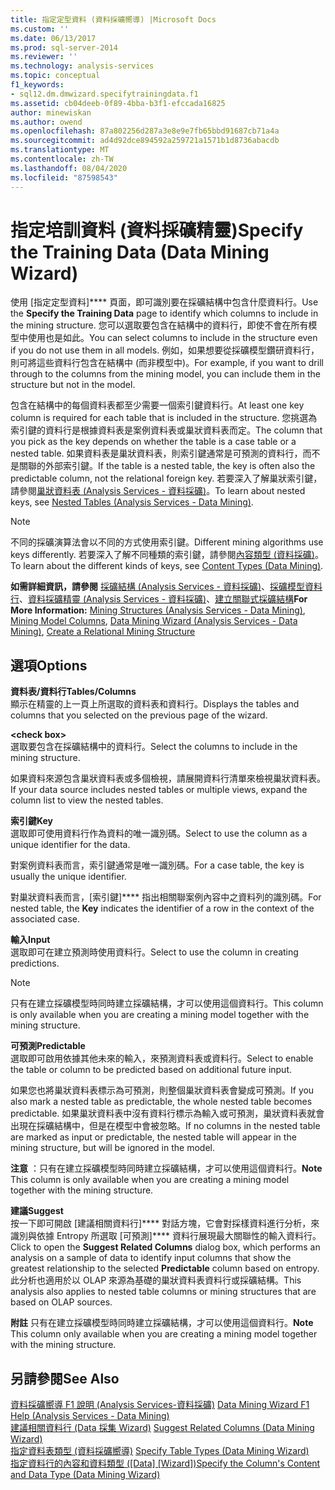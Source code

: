 ```yaml
---
title: 指定定型資料 (資料採礦嚮導) |Microsoft Docs
ms.custom: ''
ms.date: 06/13/2017
ms.prod: sql-server-2014
ms.reviewer: ''
ms.technology: analysis-services
ms.topic: conceptual
f1_keywords:
- sql12.dm.dmwizard.specifytrainingdata.f1
ms.assetid: cb04deeb-0f89-4bba-b3f1-efccada16825
author: minewiskan
ms.author: owend
ms.openlocfilehash: 87a802256d287a3e8e9e7fb65bbd91687cb71a4a
ms.sourcegitcommit: ad4d92dce894592a259721a1571b1d8736abacdb
ms.translationtype: MT
ms.contentlocale: zh-TW
ms.lasthandoff: 08/04/2020
ms.locfileid: "87598543"
---
```

# <a name="specify-the-training-data-data-mining-wizard"></a><span data-ttu-id="18acd-102">指定培訓資料 (資料採礦精靈)</span><span class="sxs-lookup"><span data-stu-id="18acd-102">Specify the Training Data (Data Mining Wizard)</span></span>
  <span data-ttu-id="18acd-103">使用 [指定定型資料]\*\*\*\* 頁面，即可識別要在採礦結構中包含什麼資料行。</span><span class="sxs-lookup"><span data-stu-id="18acd-103">Use the **Specify the Training Data** page to identify which columns to include in the mining structure.</span></span> <span data-ttu-id="18acd-104">您可以選取要包含在結構中的資料行，即使不會在所有模型中使用也是如此。</span><span class="sxs-lookup"><span data-stu-id="18acd-104">You can select columns to include in the structure even if you do not use them in all models.</span></span> <span data-ttu-id="18acd-105">例如，如果想要從採礦模型鑽研資料行，則可將這些資料行包含在結構中 (而非模型中)。</span><span class="sxs-lookup"><span data-stu-id="18acd-105">For example, if you want to drill through to the columns from the mining model, you can include them in the structure but not in the model.</span></span>  
  
 <span data-ttu-id="18acd-106">包含在結構中的每個資料表都至少需要一個索引鍵資料行。</span><span class="sxs-lookup"><span data-stu-id="18acd-106">At least one key column is required for each table that is included in the structure.</span></span> <span data-ttu-id="18acd-107">您挑選為索引鍵的資料行是根據資料表是案例資料表或巢狀資料表而定。</span><span class="sxs-lookup"><span data-stu-id="18acd-107">The column that you pick as the key depends on whether the table is a case table or a nested table.</span></span> <span data-ttu-id="18acd-108">如果資料表是巢狀資料表，則索引鍵通常是可預測的資料行，而不是關聯的外部索引鍵。</span><span class="sxs-lookup"><span data-stu-id="18acd-108">If the table is a nested table, the key is often also the predictable column, not the relational foreign key.</span></span> <span data-ttu-id="18acd-109">若要深入了解巢狀索引鍵，請參閱[巢狀資料表 &#40;Analysis Services - 資料採礦&#41;](data-mining/nested-tables-analysis-services-data-mining.md)。</span><span class="sxs-lookup"><span data-stu-id="18acd-109">To learn about nested keys, see [Nested Tables &#40;Analysis Services - Data Mining&#41;](data-mining/nested-tables-analysis-services-data-mining.md).</span></span>  
  
> [!NOTE]  
>  <span data-ttu-id="18acd-110">不同的採礦演算法會以不同的方式使用索引鍵。</span><span class="sxs-lookup"><span data-stu-id="18acd-110">Different mining algorithms use keys differently.</span></span> <span data-ttu-id="18acd-111">若要深入了解不同種類的索引鍵，請參閱[內容類型 &#40;資料採礦&#41;](data-mining/content-types-data-mining.md)。</span><span class="sxs-lookup"><span data-stu-id="18acd-111">To learn about the different kinds of keys, see [Content Types &#40;Data Mining&#41;](data-mining/content-types-data-mining.md).</span></span>  
  
 <span data-ttu-id="18acd-112">**如需詳細資訊，請參閱** [採礦結構 &#40;Analysis Services - 資料採礦&#41;](data-mining/mining-structures-analysis-services-data-mining.md)、[採礦模型資料行](data-mining/mining-model-columns.md)、[資料採礦精靈 &#40;Analysis Services - 資料採礦&#41;](data-mining/data-mining-wizard-analysis-services-data-mining.md)、[建立關聯式採礦結構](data-mining/create-a-relational-mining-structure.md)</span><span class="sxs-lookup"><span data-stu-id="18acd-112">**For More Information:** [Mining Structures &#40;Analysis Services - Data Mining&#41;](data-mining/mining-structures-analysis-services-data-mining.md), [Mining Model Columns](data-mining/mining-model-columns.md), [Data Mining Wizard &#40;Analysis Services - Data Mining&#41;](data-mining/data-mining-wizard-analysis-services-data-mining.md), [Create a Relational Mining Structure](data-mining/create-a-relational-mining-structure.md)</span></span>  
  
## <a name="options"></a><span data-ttu-id="18acd-113">選項</span><span class="sxs-lookup"><span data-stu-id="18acd-113">Options</span></span>  
 <span data-ttu-id="18acd-114">**資料表/資料行**</span><span class="sxs-lookup"><span data-stu-id="18acd-114">**Tables/Columns**</span></span>  
 <span data-ttu-id="18acd-115">顯示在精靈的上一頁上所選取的資料表和資料行。</span><span class="sxs-lookup"><span data-stu-id="18acd-115">Displays the tables and columns that you selected on the previous page of the wizard.</span></span>  
  
 **\<check box>**  
 <span data-ttu-id="18acd-116">選取要包含在採礦結構中的資料行。</span><span class="sxs-lookup"><span data-stu-id="18acd-116">Select the columns to include in the mining structure.</span></span>  
  
 <span data-ttu-id="18acd-117">如果資料來源包含巢狀資料表或多個檢視，請展開資料行清單來檢視巢狀資料表。</span><span class="sxs-lookup"><span data-stu-id="18acd-117">If your data source includes nested tables or multiple views, expand the column list to view the nested tables.</span></span>  
  
 <span data-ttu-id="18acd-118">**索引鍵**</span><span class="sxs-lookup"><span data-stu-id="18acd-118">**Key**</span></span>  
 <span data-ttu-id="18acd-119">選取即可使用資料行作為資料的唯一識別碼。</span><span class="sxs-lookup"><span data-stu-id="18acd-119">Select to use the column as a unique identifier for the data.</span></span>  
  
 <span data-ttu-id="18acd-120">對案例資料表而言，索引鍵通常是唯一識別碼。</span><span class="sxs-lookup"><span data-stu-id="18acd-120">For a case table, the key is usually the unique identifier.</span></span>  
  
 <span data-ttu-id="18acd-121">對巢狀資料表而言，[索引鍵]\*\*\*\* 指出相關聯案例內容中之資料列的識別碼。</span><span class="sxs-lookup"><span data-stu-id="18acd-121">For nested table, the **Key** indicates the identifier of a row in the context of the associated case.</span></span>  
  
 <span data-ttu-id="18acd-122">**輸入**</span><span class="sxs-lookup"><span data-stu-id="18acd-122">**Input**</span></span>  
 <span data-ttu-id="18acd-123">選取即可在建立預測時使用資料行。</span><span class="sxs-lookup"><span data-stu-id="18acd-123">Select to use the column in creating predictions.</span></span>  
  
> [!NOTE]  
>  <span data-ttu-id="18acd-124">只有在建立採礦模型時同時建立採礦結構，才可以使用這個資料行。</span><span class="sxs-lookup"><span data-stu-id="18acd-124">This column is only available when you are creating a mining model together with the mining structure.</span></span>  
  
 <span data-ttu-id="18acd-125">**可預測**</span><span class="sxs-lookup"><span data-stu-id="18acd-125">**Predictable**</span></span>  
 <span data-ttu-id="18acd-126">選取即可啟用依據其他未來的輸入，來預測資料表或資料行。</span><span class="sxs-lookup"><span data-stu-id="18acd-126">Select to enable the table or column to be predicted based on additional future input.</span></span>  
  
 <span data-ttu-id="18acd-127">如果您也將巢狀資料表標示為可預測，則整個巢狀資料表會變成可預測。</span><span class="sxs-lookup"><span data-stu-id="18acd-127">If you also mark a nested table as predictable, the whole nested table becomes predictable.</span></span> <span data-ttu-id="18acd-128">如果巢狀資料表中沒有資料行標示為輸入或可預測，巢狀資料表就會出現在採礦結構中，但是在模型中會被忽略。</span><span class="sxs-lookup"><span data-stu-id="18acd-128">If no columns in the nested table are marked as input or predictable, the nested table will appear in the mining structure, but will be ignored in the model.</span></span>  
  
 <span data-ttu-id="18acd-129">**注意** ：只有在建立採礦模型時同時建立採礦結構，才可以使用這個資料行。</span><span class="sxs-lookup"><span data-stu-id="18acd-129">**Note** This column is only available when you are creating a mining model together with the mining structure.</span></span>  
  
 <span data-ttu-id="18acd-130">**建議**</span><span class="sxs-lookup"><span data-stu-id="18acd-130">**Suggest**</span></span>  
 <span data-ttu-id="18acd-131">按一下即可開啟 [建議相關資料行]\*\*\*\* 對話方塊，它會對採樣資料進行分析，來識別與依據 Entropy 所選取 [可預測]\*\*\*\* 資料行展現最大關聯性的輸入資料行。</span><span class="sxs-lookup"><span data-stu-id="18acd-131">Click to open the **Suggest Related Columns** dialog box, which performs an analysis on a sample of data to identify input columns that show the greatest relationship to the selected **Predictable** column based on entropy.</span></span> <span data-ttu-id="18acd-132">此分析也適用於以 OLAP 來源為基礎的巢狀資料表資料行或採礦結構。</span><span class="sxs-lookup"><span data-stu-id="18acd-132">This analysis also applies to nested table columns or mining structures that are based on OLAP sources.</span></span>  
  
 <span data-ttu-id="18acd-133">**附註** 只有在建立採礦模型時同時建立採礦結構，才可以使用這個資料行。</span><span class="sxs-lookup"><span data-stu-id="18acd-133">**Note** This column only available when you are creating a mining model together with the mining structure.</span></span>  
  
## <a name="see-also"></a><span data-ttu-id="18acd-134">另請參閱</span><span class="sxs-lookup"><span data-stu-id="18acd-134">See Also</span></span>  
 <span data-ttu-id="18acd-135">[資料採礦嚮導 F1 說明 &#40;Analysis Services-資料採礦&#41;](data-mining-wizard-f1-help-analysis-services-data-mining.md) </span><span class="sxs-lookup"><span data-stu-id="18acd-135">[Data Mining Wizard F1 Help &#40;Analysis Services - Data Mining&#41;](data-mining-wizard-f1-help-analysis-services-data-mining.md) </span></span>  
 <span data-ttu-id="18acd-136">[建議相關資料行 &#40;Data 採集 Wizard&#41;](suggest-related-columns-data-mining-wizard.md) </span><span class="sxs-lookup"><span data-stu-id="18acd-136">[Suggest Related Columns &#40;Data Mining Wizard&#41;](suggest-related-columns-data-mining-wizard.md) </span></span>  
 <span data-ttu-id="18acd-137">[指定資料表類型 &#40;資料採礦嚮導&#41;](specify-table-types-data-mining-wizard.md) </span><span class="sxs-lookup"><span data-stu-id="18acd-137">[Specify Table Types &#40;Data Mining Wizard&#41;](specify-table-types-data-mining-wizard.md) </span></span>  
 <span data-ttu-id="18acd-138">[指定資料行的內容和資料類型 &#40;[Data] [Wizard]&#41;](specify-the-column-s-content-and-data-type-data-mining-wizard.md)</span><span class="sxs-lookup"><span data-stu-id="18acd-138">[Specify the Column's Content and Data Type &#40;Data Mining Wizard&#41;](specify-the-column-s-content-and-data-type-data-mining-wizard.md)</span></span>  
  
  
